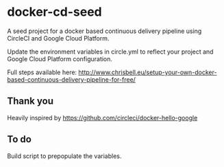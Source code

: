 # docker-cd-seed
A seed project for a docker based continuous delivery pipeline using CircleCI and Google Cloud Platform.

Update the environment variables in circle.yml to reflect your project and Google Cloud Platform configuration.

Full steps available here: http://www.chrisbell.eu/setup-your-own-docker-based-continuous-delivery-pipeline-for-free/

## Thank you
Heavily inspired by https://github.com/circleci/docker-hello-google

## To do
Build script to prepopulate the variables.
